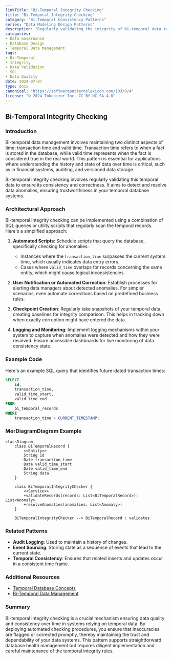 ```yaml
---
linkTitle: "Bi-Temporal Integrity Checking"
title: "Bi-Temporal Integrity Checking"
category: "Bi-Temporal Consistency Patterns"
series: "Data Modeling Design Patterns"
description: "Regularly validating the integrity of bi-temporal data to detect and resolve inconsistencies or anomalies."
categories:
- Data Governance
- Database Design
- Temporal Data Management
tags:
- Bi-Temporal
- Integrity
- Data Validation
- SQL
- Data Quality
date: 2024-07-07
type: docs
canonical: "https://softwarepatternslexicon.com/103/8/4"
license: "© 2024 Tokenizer Inc. CC BY-NC-SA 4.0"
---
```


## Bi-Temporal Integrity Checking

### Introduction

Bi-temporal data management involves maintaining two distinct aspects of time: transaction time and valid time. Transaction time refers to when a fact is stored in the database, while valid time represents when the fact is considered true in the real world. This pattern is essential for applications where understanding the history and state of data over time is critical, such as in financial systems, auditing, and versioned data storage.

Bi-temporal integrity checking involves regularly validating this temporal data to ensure its consistency and correctness. It aims to detect and resolve data anomalies, ensuring trustworthiness in your temporal database systems.

### Architectural Approach

Bi-temporal integrity checking can be implemented using a combination of SQL queries or utility scripts that regularly scan the temporal records. Here's a simplified approach:

1. **Automated Scripts**: Schedule scripts that query the database, specifically checking for anomalies:
   - Instances where the `transaction_time` surpasses the current system time, which usually indicates data entry errors.
   - Cases where `valid_time` overlaps for records concerning the same entity, which might cause logical inconsistencies.

2. **User Notification or Automated Correction**: Establish processes for alerting data managers about detected anomalies. For simpler scenarios, even automate corrections based on predefined business rules.

3. **Checkpoint Creation**: Regularly take snapshots of your temporal data, creating baselines for integrity comparison. This helps in tracking down when exactly corruption might have entered the data.

4. **Logging and Monitoring**: Implement logging mechanisms within your system to capture when anomalies were detected and how they were resolved. Ensure accessible dashboards for live monitoring of data consistency state.

### Example Code

Here's an example SQL query that identifies future-dated transaction times:

```sql
SELECT 
    id, 
    transaction_time, 
    valid_time_start, 
    valid_time_end 
FROM 
    bi_temporal_records 
WHERE 
    transaction_time > CURRENT_TIMESTAMP;
```

### MerDiagramDiagram Example

```mermaid
classDiagram
    class BiTemporalRecord {
        <<Entity>>
        String id
        Date transaction_time
        Date valid_time_start
        Date valid_time_end
        String data
    }

    class BiTemporalIntegrityChecker {
        <<Service>>
        +validateRecords(records: List<BiTemporalRecord>): List<Anomaly>
        +resolveAnomalies(anomalies: List<Anomaly>)
    }

    BiTemporalIntegrityChecker --> BiTemporalRecord : validates
```

### Related Patterns

- **Audit Logging**: Used to maintain a history of changes.
- **Event Sourcing**: Storing state as a sequence of events that lead to the current state.
- **Temporal Consistency**: Ensures that related inserts and updates occur in a consistent time frame.

### Additional Resources

- [Temporal Database Concepts](https://en.wikipedia.org/wiki/Temporal_database)
- [Bi-Temporal Data Management](https://example.com/bitemporal_data_management)

### Summary

Bi-temporal integrity checking is a crucial mechanism ensuring data quality and consistency over time in systems relying on temporal data. By deploying automated checking procedures, you ensure that inaccuracies are flagged or corrected promptly, thereby maintaining the trust and dependability of your data systems. This pattern supports straightforward database health management but requires diligent implementation and careful maintenance of the temporal integrity rules.
